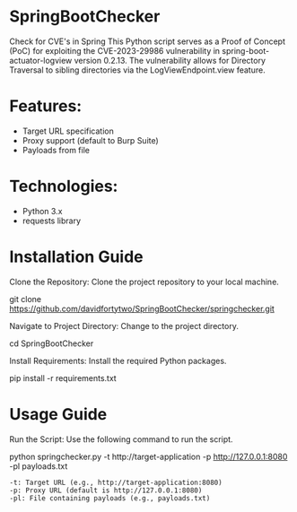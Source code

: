 # SpringBootChecker
Check for CVE's in Spring
This Python script serves as a Proof of Concept (PoC) for exploiting the CVE-2023-29986 vulnerability in spring-boot-actuator-logview version 0.2.13. The vulnerability allows for Directory Traversal to sibling directories via the LogViewEndpoint.view feature.

# Features:

* Target URL specification
* Proxy support (default to Burp Suite)
* Payloads from file

# Technologies:
* Python 3.x
* requests library

# Installation Guide

Clone the Repository: Clone the project repository to your local machine.

  git clone https://github.com/davidfortytwo/SpringBootChecker/springchecker.git

Navigate to Project Directory: Change to the project directory.

  cd SpringBootChecker

Install Requirements: Install the required Python packages.

  pip install -r requirements.txt


# Usage Guide

Run the Script: Use the following command to run the script.

  python springchecker.py -t http://target-application -p http://127.0.0.1:8080 -pl payloads.txt


    -t: Target URL (e.g., http://target-application:8080)
    -p: Proxy URL (default is http://127.0.0.1:8080)
    -pl: File containing payloads (e.g., payloads.txt)



